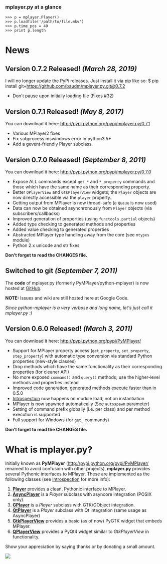 ### mplayer.py at a glance
```
>>> p = mplayer.Player()
>>> p.loadfile('/path/to/file.mkv')
>>> p.time_pos = 40
>>> print p.length
```

# News
## Version 0.7.2 Released! _(March 28, 2019)_
I will no longer update the PyPi releases. Just install it via pip like so:
$ pip install git+https://github.com/baudm/mplayer.py.git@0.7.2

  * Don't pause upon initially loading file (Fixes #32)

## Version 0.7.1 Released! _(May 8, 2017)_
You can download it here: http://pypi.python.org/pypi/mplayer.py/0.7.1

  * Various MPlayer2 fixes
  * Fix subprocess.mswindows error in python3.5+
  * Add a gevent-friendly Player subclass.

## Version 0.7.0 Released! _(September 8, 2011)_
You can download it here: http://pypi.python.org/pypi/mplayer.py/0.7.0

  * Expose ALL commands except `get_*` and `*_property` commands and those which have the same name as their corresponding property.
  * Better `QPlayerView` and `GtkPlayerView` widgets; the `Player` objects are now directly accessible via the `player` property.
  * Getting output from MPlayer is now thread-safe (a `Queue` is now used)
  * Data can now be obtained asynchronously from `Player` objects (via subscribers/callbacks)
  * Improved generation of properties (using `functools.partial` objects)
  * Added type checking to generated methods and properties
  * Added value checking to generated properties
  * Abstracted MPlayer type handling away from the core (see `mtypes` module)
  * Python 2.x unicode and str fixes

**Don't forget to read the CHANGES file.**

## Switched to git _(September 7, 2011)_
The **code** of mplayer.py (formerly PyMPlayer/python-mplayer) is now hosted at [GitHub](https://github.com/baudm/mplayer.py).

**NOTE:** Issues and wiki are still hosted here at Google Code.

_Since python-mplayer is a very verbose and long name, let's just call it mplayer.py :)_

## Version 0.6.0 Released! _(March 3, 2011)_
You can download it here: http://pypi.python.org/pypi/PyMPlayer/

  * Support for MPlayer property access (`get_property`, `set_property`, `step_property`) with automatic type conversion via standard Python properties (new-style classes)
  * Drop methods which have the same functionality as their corresponding properties (for cleaner API)
  * No more exposed `command()` and `query()` methods; use the higher-level methods and properties instead
  * Improved code generation; generated methods execute faster than in 0.5.0
  * [Introspection](Introspection.md) now happens on module load, not on instantiation
  * MPlayer is now spawned automatically (See `autospawn` parameter)
  * Setting of command prefix globally (i.e. per class) and per method execution is supported
  * Full support for Windows (for `get_` commands)

**Don't forget to read the CHANGES file.**

# What is mplayer.py?

Initially known as **PyMPlayer** (http://pypi.python.org/pypi/PyMPlayer/ renamed to avoid confusion with other projects), **mplayer.py** provides several Pythonic interfaces to MPlayer. These are implemented as the following classes (see [Introspection](https://github.com/baudm/mplayer.py/wiki/Introspection) for more info):

  1. **[Player](https://github.com/baudm/mplayer.py/wiki/Player)** provides a clean, Pythonic interface to MPlayer.
  2. **[AsyncPlayer](https://github.com/baudm/mplayer.py/wiki/AsyncPlayer)** is a _Player_ subclass with asyncore integration (POSIX only).
  3. **[GPlayer](https://github.com/baudm/mplayer.py/wiki/GPlayer)** is a _Player_ subclass with GTK/GObject integration.
  4. **[QtPlayer](https://github.com/baudm/mplayer.py/wiki/QtPlayer)** is a _Player_ subclass with Qt integration (same usage as AsyncPlayer)
  5. **[GtkPlayerView](https://github.com/baudm/mplayer.py/wiki/GtkPlayerView)** provides a basic (as of now) PyGTK widget that embeds MPlayer.
  6. **[QPlayerView](https://github.com/baudm/mplayer.py/wiki/QPlayerView)** provides a PyQt4 widget similar to _GtkPlayerView_ in functionality.

Show your appreciation by saying thanks or by donating a small amount.

[![](http://www.paypal.com/en_US/i/btn/btn_donateCC_LG.gif)](https://www.paypal.com/cgi-bin/webscr?cmd=_donations&business=Q929MN4LWEUPS&lc=PH&item_name=python%2dmplayer&currency_code=USD&bn=PP%2dDonationsBF%3abtn_donateCC_LG%2egif%3aNonHosted)
